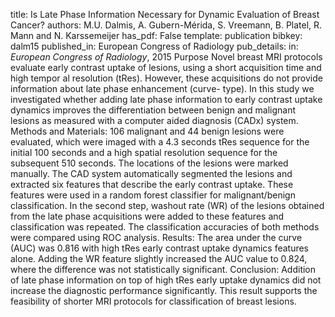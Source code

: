 title: Is Late Phase Information Necessary for Dynamic Evaluation of Breast Cancer?
authors: M.U. Dalmis, A. Gubern-Mérida, S. Vreemann, B. Platel, R. Mann and N. Karssemeijer
has_pdf: False
template: publication
bibkey: dalm15
published_in: European Congress of Radiology
pub_details: in: <i>European Congress of Radiology</i>, 2015
Purpose Novel breast MRI protocols evaluate early contrast uptake of lesions, using a short acquisition time and high tempor al resolution (tRes). However, these acquisitions do not provide information about late phase enhancement (curve- type). In this study we investigated whether adding late phase information to early contrast uptake dynamics improves the differentiation between benign and malignant lesions as measured with a computer aided diagnosis (CADx) system. Methods and Materials: 106 malignant and 44 benign lesions were evaluated, which were imaged with a 4.3 seconds tRes sequence for the initial 100 seconds and a high spatial resolution sequence for the subsequent 510 seconds. The locations of the lesions were marked manually. The CAD system automatically segmented the lesions and extracted six features that describe the early contrast uptake. These features were used in a random forest classifier for malignant/benign classification. In the second step, washout rate (WR) of the lesions obtained from the late phase acquisitions were added to these features and classification was repeated. The classification accuracies of both methods were compared using ROC analysis. Results: The area under the curve (AUC) was 0.816 with high tRes early contrast uptake dynamics features alone. Adding the WR feature slightly increased the AUC value to 0.824, where the difference was not statistically significant. Conclusion: Addition of late phase information on top of high tRes early uptake dynamics did not increase the diagnostic performance significantly. This result supports the feasibility of shorter MRI protocols for classification of breast lesions.

